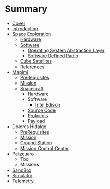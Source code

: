 # Summary

* [Cover](README.md)
* [Introduction](documentation/EekMex.md)
* [Space Exploration](documentation/SpaceExploration.md)
   * [Hardware](documentation/spaceexploration/hardware.md)
   * [Software](documentation/spaceexploration/software.md)
       * [Operating System Abstraction Layer](documentation/p0x01/OperatingSystemAbstractionLayer.md)
       * [Software Defined Radio](documentation/spaceexploration/SoftwareDefinedRadio.md)
   * [Cube Satellites](documentation/CubeSatellites.md)
   * [References](documentation/References.md)
* [Mapimi](Mapimi.md)
   * [PreRequisites](documentation/p0x01/PreRequisites.md)
   * [Mission](documentation/p0x01/Mission.md)
   * [Spacecraft](documentation/p0x01/Spacecraft.md)
       * [Hardware](documentation/p0x01/SpacecraftHardware.md)
       * Software
           * [Intel Edison](documentation/p0x01/IntelEdison.md)
       * [Source Code](documentation/p0x01/SourceCode.md)
       * [Protocols](documentation/p0x01/SpacecraftProtocols.md)
       * [Payload](documentation/p0x01/SpacecraftPayload.md)
* Dolores Hidalgo
   * [PreRequisites](documentation/p0x02/Prerequisites.md)
   * [Mission](documentation/p0x02/Mission.md)
   * [Ground Station](documentation/p0x02/GroundStation.md)
   * [Mission Control Center](documentation/p0x02/MissionControlCenter.md)
* Patzcuaro
   * Tbd
   * Missions
* [SandBox](documentation/SandBox.md)
* [Simulator](documentation/p0x01/Simulator.md)
* [Telemetry](Telemetry.md)


